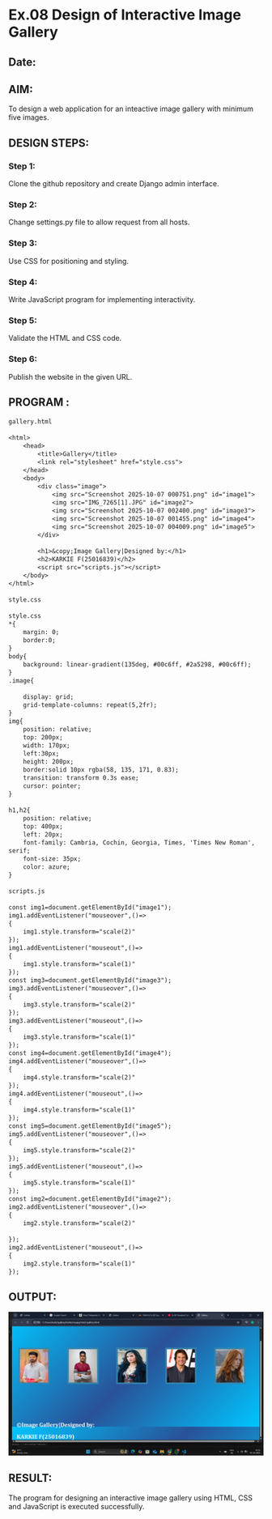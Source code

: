 # Ex.08 Design of Interactive Image Gallery
## Date:

## AIM:
To design a web application for an inteactive image gallery with minimum five images.

## DESIGN STEPS:

### Step 1:
Clone the github repository and create Django admin interface.

### Step 2:
Change settings.py file to allow request from all hosts.

### Step 3:
Use CSS for positioning and styling.

### Step 4:
Write JavaScript program for implementing interactivity.

### Step 5:
Validate the HTML and CSS code.

### Step 6:
Publish the website in the given URL.

## PROGRAM :
```
gallery.html

<html>
    <head>
        <title>Gallery</title>
        <link rel="stylesheet" href="style.css">
    </head>
    <body>
        <div class="image">
            <img src="Screenshot 2025-10-07 000751.png" id="image1">
            <img src="IMG_7265[1].JPG" id="image2"> 
            <img src="Screenshot 2025-10-07 002400.png" id="image3">
            <img src="Screenshot 2025-10-07 001455.png" id="image4">
            <img src="Screenshot 2025-10-07 004009.png" id="image5">
        </div>
        
        <h1>&copy;Image Gallery|Designed by:</h1>
        <h2>KARKIE F(25016839)</h2>
        <script src="scripts.js"></script> 
    </body>
</html>

style.css

style.css
*{
    margin: 0;
    border:0;
}
body{
    background: linear-gradient(135deg, #00c6ff, #2a5298, #00c6ff);
}
.image{
    
    display: grid;
    grid-template-columns: repeat(5,2fr);
}
img{
    position: relative;
    top: 200px;
    width: 170px;
    left:30px;
    height: 200px;
    border:solid 10px rgba(58, 135, 171, 0.83);
    transition: transform 0.3s ease;
    cursor: pointer;
}

h1,h2{
    position: relative; 
    top: 400px;
    left: 20px;
    font-family: Cambria, Cochin, Georgia, Times, 'Times New Roman', serif;
    font-size: 35px;
    color: azure;
}

scripts.js

const img1=document.getElementById("image1");
img1.addEventListener("mouseover",()=>
{
    img1.style.transform="scale(2)"
});
img1.addEventListener("mouseout",()=>
{
    img1.style.transform="scale(1)"
});
const img3=document.getElementById("image3");
img3.addEventListener("mouseover",()=>
{
    img3.style.transform="scale(2)"
});
img3.addEventListener("mouseout",()=>
{
    img3.style.transform="scale(1)"
});
const img4=document.getElementById("image4");
img4.addEventListener("mouseover",()=>
{
    img4.style.transform="scale(2)"
});
img4.addEventListener("mouseout",()=>
{
    img4.style.transform="scale(1)"
});
const img5=document.getElementById("image5");
img5.addEventListener("mouseover",()=>
{
    img5.style.transform="scale(2)"
});
img5.addEventListener("mouseout",()=>
{
    img5.style.transform="scale(1)"
});
const img2=document.getElementById("image2");
img2.addEventListener("mouseover",()=>
{
    img2.style.transform="scale(2)"

});
img2.addEventListener("mouseout",()=>
{
    img2.style.transform="scale(1)"
});

```

## OUTPUT:
![alt text](<Screenshot (42).png>)

## RESULT:
The program for designing an interactive image gallery using HTML, CSS and JavaScript is executed successfully.
